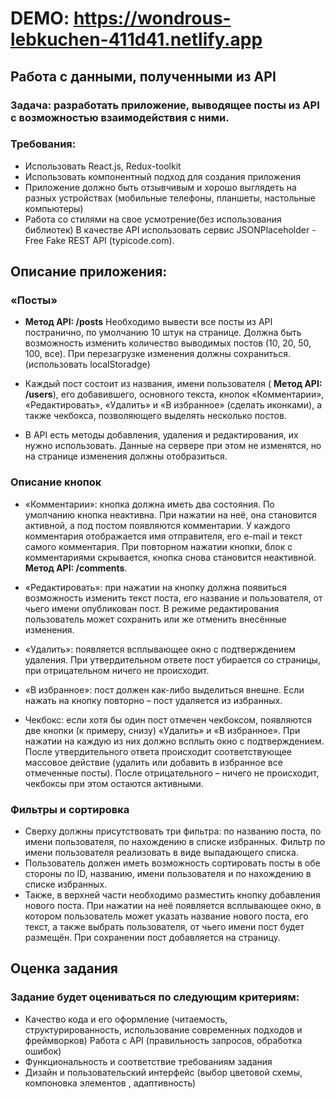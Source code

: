 # DEMO: https://wondrous-lebkuchen-411d41.netlify.app
## Работа с данными, полученными из API
### Задача: разработать приложение, выводящее посты из API с возможностью взаимодействия с ними.
### Требования:

- Использовать React.js, Redux-toolkit
- Использовать компонентный подход для создания приложения
- Приложение должно быть отзывчивым и хорошо выглядеть на разных устройствах
(мобильные телефоны, планшеты, настольные компьютеры)
- Работа со стилями на свое усмотрение(без использования библиотек)
В качестве API использовать сервис JSONPlaceholder - Free Fake REST API (typicode.com).
## Описание приложения:
### «Посты»
- **Метод API: /posts**
Необходимо вывести все посты из API постранично, по умолчанию 10 штук на странице. Должна
быть возможность изменить количество выводимых постов (10, 20, 50, 100, все). При перезагрузке
изменения должны сохраниться.(использовать localStoradge)

- Каждый пост состоит из названия, имени пользователя ( **Mетод API: /users**), его добавившего,
основного текста, кнопок «Комментарии», «Редактировать», «Удалить» и «В избранное» (сделать
иконками), а также чекбокса, позволяющего выделять несколько постов.

- В API есть методы добавления, удаления и редактирования, их нужно использовать. Данные на
сервере при этом не изменятся, но на странице изменения должны отобразиться.

### Описание кнопок
- «Комментарии»: кнопка должна иметь два состояния. По умолчанию кнопка неактивна. При
нажатии на неё, она становится активной, а под постом появляются комментарии. У каждого
комментария отображается имя отправителя, его e-mail и текст самого комментария. При
повторном нажатии кнопки, блок с комментариями скрывается, кнопка снова становится
неактивной. **Метод API: /comments**.

- «Редактировать»: при нажатии на кнопку должна появиться возможность изменить текст поста,
его название и пользователя, от чьего имени опубликован пост. В режиме редактирования
пользователь может сохранить или же отменить внесённые изменения.

- «Удалить»: появляется всплывающее окно с подтверждением удаления. При утвердительном
ответе пост убирается со страницы, при отрицательном ничего не происходит.

- «В избранное»: пост должен как-либо выделиться внешне. Если нажать на кнопку повторно –
пост удаляется из избранных.

- Чекбокс: если хотя бы один пост отмечен чекбоксом, появляются две кнопки (к примеру, снизу)
«Удалить» и «В избранное». При нажатии на каждую из них должно всплыть окно с
подтверждением. После утвердительного ответа происходит соответствующее массовое действие
(удалить или добавить в избранное все отмеченные посты). После отрицательного – ничего не
происходит, чекбоксы при этом остаются активными.

### Фильтры и сортировка
- Сверху должны присутствовать три фильтра: по названию поста, по имени пользователя, по
нахождению в списке избранных. Фильтр по имени пользователя реализовать в виде выпадающего
списка.
- Пользователь должен иметь возможность сортировать посты в обе стороны по ID, названию,
имени пользователя и по нахождению в списке избранных.
- Также, в верхней части необходимо разместить кнопку добавления нового поста. При нажатии
на неё появляется всплывающее окно, в котором пользователь может указать название нового
поста, его текст, а также выбрать пользователя, от чьего имени пост будет размещён. При
сохранении пост добавляется на страницу.
## Оценка задания
### Задание будет оцениваться по следующим критериям:
- Качество кода и его оформление (читаемость, структурированность, использование
современных подходов и фреймворков)
Работа с API (правильность запросов, обработка ошибок)
- Функциональность и соответствие требованиям задания
- Дизайн и пользовательский интерфейс (выбор цветовой схемы, компоновка элементов ,
адаптивность)
